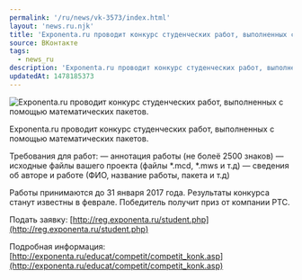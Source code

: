 ```yaml
---
permalink: '/ru/news/vk-3573/index.html'
layout: 'news.ru.njk'
title: 'Exponenta.ru проводит конкурс студенческих работ, выполненных с помощью математических пакетов.'
source: ВКонтакте
tags:
  - news_ru
description: 'Exponenta.ru проводит конкурс студенческих работ, выполненных с помощью математических пакетов.'
updatedAt: 1478185373
---
```

![Exponenta.ru проводит конкурс студенческих работ, выполненных с помощью математических пакетов.](https://sun9-7.userapi.com/impf/c636830/v636830484/2eb86/elJB_ae3FQw.jpg?size=1280x720&quality=96&sign=421665b15f3845fb9aa25800a6e433e4&c_uniq_tag=-cupA31Dof53IGRsvUKBfALhXecmprqtJEoKHj0ddSI&type=album)

Exponenta.ru проводит конкурс студенческих работ, выполненных с помощью математических пакетов.

Требования для работ:
— аннотация работы (не болеё 2500 знаков)
— исходные файлы вашего проекта (файлы *.mcd, *.mws и т.д)
— сведения об авторе и работе (ФИО, название работы, пакета и т.д)

Работы принимаются до 31 января 2017 года. Результаты конкурса станут известны в феврале. Победитель получит приз от компании PTC.

Подать заявку: [http://reg.exponenta.ru/student.php](http://reg.exponenta.ru/student.php)

Подробная информация: [http://exponenta.ru/educat/competit/competit_konk.asp](http://exponenta.ru/educat/competit/competit_konk.asp)
